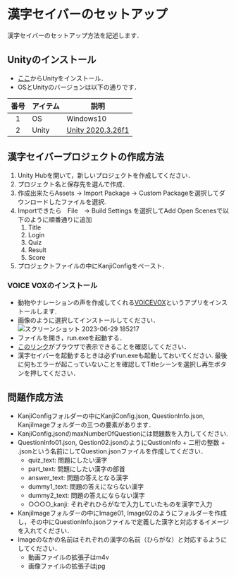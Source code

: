 # 漢字セイバーのセットアップ

漢字セイバーのセットアップ方法を記述します．

## Unityのインストール
- [ここ](https://unity.com/ja/download)からUnityをインストール．  
- OSとUnityのバージョンは以下の通りです．

| 番号 | アイテム       | 説明    |
|:--:| ---------- |----------------|
| 1  | OS         | Windows10    |
| 2  | Unity      | [Unity 2020.3.26f1](https://unity.com/releases/editor/whats-new/2020.3.26) |

## 漢字セイバープロジェクトの作成方法  

1. Unity Hubを開いて，新しいプロジェクトを作成してください．
1. プロジェクト名と保存先を選んで作成．
1. 作成出来たらAssets -> Import Package -> Custom Packageを選択してダウンロードしたファイルを選択.  
1. Importできたら　File　-> Build Settings を選択してAdd Open Scenesで以下のように順番通りに追加
    1. Title
    1. Login
    1. Quiz
    1. Result
    1. Score
1. プロジェクトファイルの中にKanjiConfigをペースト．


### VOICE VOXのインストール

- 動物やナレーションの声を作成してくれる[VOICEVOX](https://voicevox.hiroshiba.jp/)というアプリをインストールします.  
- 画像のように選択してインストールしてください．  
![スクリーンショット 2023-06-29 185217](https://github.com/apparettedare/Kanji-Saber/assets/87752284/fa47630b-595d-4c7a-9b7d-d00ac59f02f8)
- ファイルを開き，run.exeを起動する．
- [このリンク](http://localhost:50021/docs)がブラウザで表示できることを確認してください．
- 漢字セイバーを起動するときは必ずrun.exeも起動しておいてください.
最後に何もエラーが起こっていないことを確認してTitleシーンを選択し再生ボタンを押してください．  
## 問題作成方法
- KanjiConfigフォルダーの中にKanjiConfig.json, QuestionInfo.json, KanjiImageフォルダーの三つの要素があります．
- KanjiConfig.jsonのmaxNumberOfQuestionには問題数を入力してください.
- QuestionInfo01.json, Qestion02.jsonのようにQustionInfo + 二桁の整数 + .jsonという名前にしてQuestion.jsonファイルを作成してください．
    - quiz_text: 問題にしたい漢字
    - part_text: 問題にしたい漢字の部首
    - answer_text: 問題の答えとなる漢字
    - dummy1_text: 問題の答えにならない漢字
    - dummy2_text: 問題の答えにならない漢字
    - ○○○○_kanji:  それぞれひらがなで入力していたものを漢字で入力
- KanjiImageフォルダーの中にImage01, Image02のようにフォルダーを作成し，その中にQuestionInfo.jsonファイルで定義した漢字と対応するイメージを入れてください．
- Imageのなかの名前はそれぞれの漢字の名前（ひらがな）と対応するようにしてください．
    - 動画ファイルの拡張子はm4v
    - 画像ファイルの拡張子はjpg

